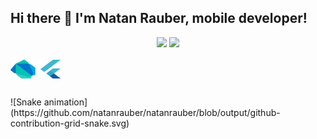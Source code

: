 ## Hi there 👋 I'm Natan Rauber, mobile developer!
<div align="center">
  <img height="180em" src="https://github-readme-stats.vercel.app/api?username=natanrauber&show_icons=true&theme=dracula&include_all_commits=true&count_private=true&hide=contribs"/>
  <img height="180em" src="https://github-readme-stats.vercel.app/api/top-langs/?username=natanrauber&layout=compact&langs_count=4&theme=dracula&hide=javascript"/>
</div>
<div style="display: inline_block"><br>
  <img align="center" alt="Dart" height="30" width="40" src="https://raw.githubusercontent.com/devicons/devicon/master/icons/dart/dart-original.svg">
  <img align="center" alt="Flutter" height="30" width="40" src="https://raw.githubusercontent.com/devicons/devicon/master/icons/flutter/flutter-original.svg">
</div>
  
  ##
 
<div> 
  ![Snake animation](https://github.com/natanrauber/natanrauber/blob/output/github-contribution-grid-snake.svg)
</div>
